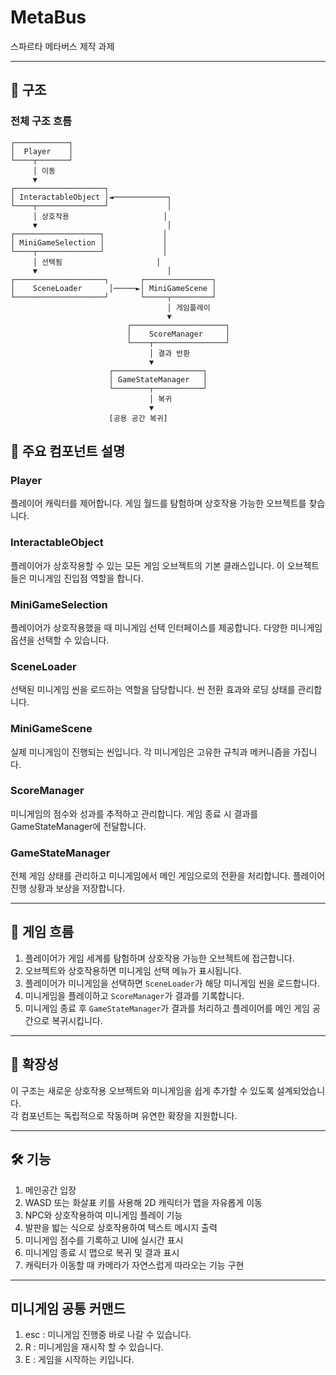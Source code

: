 # MetaBus  
스파르타 메타버스 제작 과제  

---

## 🧩 구조

### 전체 구조 흐름

```plaintext
┌────────────┐
│  Player    │
└────┬───────┘
     │ 이동
     ▼
┌────────────────────┐
│ InteractableObject │◄────────────┐
└────┬───────────────┘             │
     │ 상호작용                     │
     ▼                             │
┌───────────────────┐             │
│ MiniGameSelection │             │
└────┬──────────────┘             │
     │ 선택됨                     │
     ▼                             │
┌────────────────────┐       ┌───────────────┐
│    SceneLoader      │─────►│ MiniGameScene │
└────────────────────┘       └─────┬─────────┘
                                   │ 게임플레이
                                   ▼
                          ┌─────────────────────┐
                          │    ScoreManager     │
                          └────┬────────────────┘
                               │ 결과 반환
                               ▼
                      ┌────────────────────┐
                      │ GameStateManager   │
                      └────────┬───────────┘
                               │ 복귀
                               ▼
                      [공용 공간 복귀]
```
## 🧱 주요 컴포넌트 설명

### **Player**  
플레이어 캐릭터를 제어합니다. 게임 월드를 탐험하며 상호작용 가능한 오브젝트를 찾습니다.

### **InteractableObject**  
플레이어가 상호작용할 수 있는 모든 게임 오브젝트의 기본 클래스입니다. 이 오브젝트들은 미니게임 진입점 역할을 합니다.

### **MiniGameSelection**  
플레이어가 상호작용했을 때 미니게임 선택 인터페이스를 제공합니다. 다양한 미니게임 옵션을 선택할 수 있습니다.

### **SceneLoader**  
선택된 미니게임 씬을 로드하는 역할을 담당합니다. 씬 전환 효과와 로딩 상태를 관리합니다.

### **MiniGameScene**  
실제 미니게임이 진행되는 씬입니다. 각 미니게임은 고유한 규칙과 메커니즘을 가집니다.

### **ScoreManager**  
미니게임의 점수와 성과를 추적하고 관리합니다. 게임 종료 시 결과를 GameStateManager에 전달합니다.

### **GameStateManager**  
전체 게임 상태를 관리하고 미니게임에서 메인 게임으로의 전환을 처리합니다. 플레이어 진행 상황과 보상을 저장합니다.

---

## 🔄 게임 흐름

1. 플레이어가 게임 세계를 탐험하며 상호작용 가능한 오브젝트에 접근합니다.  
2. 오브젝트와 상호작용하면 미니게임 선택 메뉴가 표시됩니다.  
3. 플레이어가 미니게임을 선택하면 `SceneLoader`가 해당 미니게임 씬을 로드합니다.  
4. 미니게임을 플레이하고 `ScoreManager`가 결과를 기록합니다.  
5. 미니게임 종료 후 `GameStateManager`가 결과를 처리하고 플레이어를 메인 게임 공간으로 복귀시킵니다.

---

## 🚀 확장성

이 구조는 새로운 상호작용 오브젝트와 미니게임을 쉽게 추가할 수 있도록 설계되었습니다.  
각 컴포넌트는 독립적으로 작동하며 유연한 확장을 지원합니다.

---

## 🛠 기능

1. 메인공간 입장  
2. WASD 또는 화살표 키를 사용해 2D 캐릭터가 맵을 자유롭게 이동  
3. NPC와 상호작용하여 미니게임 플레이 기능  
4. 발판을 밟는 식으로 상호작용하여 텍스트 메시지 출력  
5. 미니게임 점수를 기록하고 UI에 실시간 표시  
6. 미니게임 종료 시 맵으로 복귀 및 결과 표시  
7. 캐릭터가 이동할 때 카메라가 자연스럽게 따라오는 기능 구현

---

## 미니게임 공통 커맨드
1. esc : 미니게임 진행중 바로 나갈 수 있습니다.
2. R : 미니게임을 재시작 할 수 있습니다.
3. E : 게임을 시작하는 키입니다.

